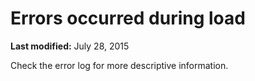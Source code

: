 
# Errors occurred during load

 **Last modified:** July 28, 2015

Check the error log for more descriptive information.
